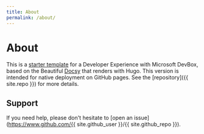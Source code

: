```yaml
---
title: About
permalink: /about/
---
```


# About

This is a [starter template](https://evilazaro.github.io/docsy-jekyll/) for a Developer Experience with Microsoft DevBox, based
on the Beautiful [Docsy](https://github.com/google/docsy) that renders with Hugo. This version is intended for
native deployment on GitHub pages. See the [repository]({{ site.repo }}) for more details.

## Support

If you need help, please don't hesitate to [open an issue](https://www.github.com/{{ site.github_user }}/{{ site.github_repo }}).

